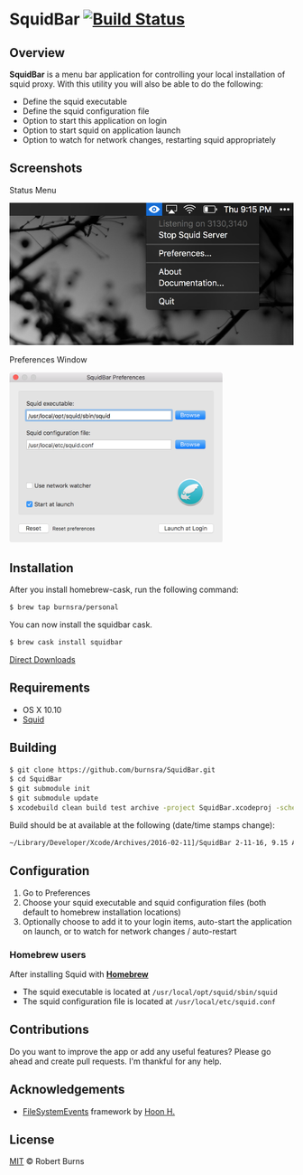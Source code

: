 # SquidBar [![Build Status](https://travis-ci.org/burnsra/SquidBar.svg?branch=master)](https://travis-ci.org/burnsra/SquidBar)

## Overview

**SquidBar** is a menu bar application for controlling your local installation of squid proxy. With this utility you will also be able to do the following:

- Define the squid executable
- Define the squid configuration file
- Option to start this application on login
- Option to start squid on application launch
- Option to watch for network changes, restarting squid appropriately

## Screenshots

Status Menu

<img style="max-width:100%;" src="https://github.com/burnsra/SquidBar/blob/master/assets/status_menu.png" />

Preferences Window

<img style="max-width:75%;" src="https://github.com/burnsra/SquidBar/blob/master/assets/preferences_window.png" />

## Installation

After you install homebrew-cask, run the following command:

```sh
$ brew tap burnsra/personal
```

You can now install the squidbar cask.

```sh
$ brew cask install squidbar
```

[Direct Downloads](https://github.com/burnsra/SquidBar/releases)

## Requirements

- OS X 10.10
- [Squid](http://www.squid-cache.org/)

## Building

```sh
$ git clone https://github.com/burnsra/SquidBar.git
$ cd SquidBar
$ git submodule init
$ git submodule update
$ xcodebuild clean build test archive -project SquidBar.xcodeproj -scheme SquidBar
```

Build should be at available at the following (date/time stamps change):

```sh
~/Library/Developer/Xcode/Archives/2016-02-11]/SquidBar 2-11-16, 9.15 AM.xcarchive/Products
```

## Configuration

1. Go to Preferences
2. Choose your squid executable and squid configuration files (both default to homebrew installation locations)
3. Optionally choose to add it to your login items, auto-start the application on launch, or to watch for network changes / auto-restart

### Homebrew users

After installing Squid with **[Homebrew](http://brew.sh/)**

- The squid executable is located at `/usr/local/opt/squid/sbin/squid`
- The squid configuration file is located at `/usr/local/etc/squid.conf`

## Contributions

Do you want to improve the app or add any useful features? Please go ahead and create pull requests. I'm thankful for any help.

## Acknowledgements

- [FileSystemEvents](https://github.com/Eonil/FileSystemEvents) framework by [Hoon H.](drawtree@gmail.com)

## License

[MIT](https://github.com/burnsra/SquidBar/blob/master/LICENSE) © Robert Burns
